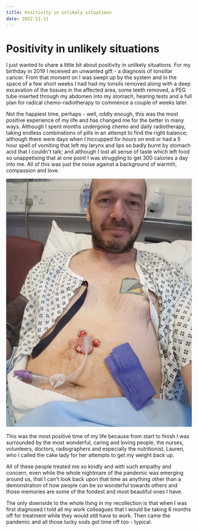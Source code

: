 ```yaml
---
title: Positivity in unlikely situations
date: 2022-11-11
---
```

# Positivity in unlikely situations

I just wanted to share a little bit about positivity in unlikely situations. For my birthday in 2019 I received an unwanted gift - a diagnosis of tonsillar cancer. From that moment on I was swept up by the system and in the space of a few short weeks I had had my tonsils removed along with a deep excavation of the tissues in the affected area, some teeth removed, a PEG tube inserted through my abdomen into my stomach, hearing tests and a full plan for radical chemo-radiotherapy to commence a couple of weeks later.

Not the happiest time, perhaps - well, oddly enough, this was the most positive experience of my life and has changed me for the better in many ways. Although I spent months undergoing chemo and daily radiotherapy, taking endless combinations of pills in an attempt to find the right balance; although there were days when I hiccupped for hours on end or had a 5 hour spell of vomiting that left my larynx and lips so badly burnt by stomach acid that I couldn't talk; and although I lost all sense of taste which left food so unappetising that at one point I was struggling to get 300 calories a day into me. All of this was just the noise against a background of warmth, compassion and love. 

![***](/docs/assets/20200221_114059.jpg)

This was the most positive time of my life because from start to finish I was surrounded by the most wonderful, caring and loving people, the nurses, volunteers, doctors, radiographers and especially the nutritionist, Lauren, who I called the cake lady for her attempts to get my weight back up.

All of these people treated me so kindly and with such empathy and concern, even while the whole nightmare of the pandemic was emerging around us, that I can't look back upon that time as anything other than a demonstration of how people can be so wonderful towards others and those memories are some of the fondest and most beautiful ones I have.

The only downside to the whole thing in my recollection is that when I was first diagnosed I told all my work colleagues that I would be taking 6 months off for treatment while they would still have to work. Then came the pandemic and all those lucky sods got time off too - typical.
